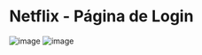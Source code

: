 # Netflix - Página de Login

![image](https://github.com/mickeiasdev/NetflixLogin/assets/130601846/45a38eb9-2f46-4ec7-80e4-e6e0265e5fec)
![image](https://github.com/mickeiasdev/NetflixLogin/assets/130601846/95b5dc5d-bdf2-488b-b403-ee9acf8786d8)
